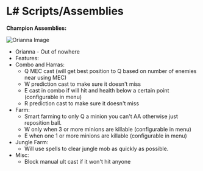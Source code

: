 L# Scripts/Assemblies
==

**Champion Assemblies:**

![Orianna Image](trelli.github.com/LeagueSharp/stable/Orianna/Orianna/Orianna.jpg)

* Orianna - Out of nowhere
 * Features:
  * Combo and Harras:
    * Q MEC cast (will get best position to Q based on number of enemies near using MEC)
    * W prediction cast to make sure it doesn't miss 
    * E cast in combo if will hit and health below a certain point (configurable in menu)
    * R prediction cast to make sure it doesn't miss
  * Farm: 
    * Smart farming to only Q a minion you can't AA otherwise just reposition ball. 
    * W only when 3 or more minions are killable (configurable in menu)
    * E when one 1 or more minions are killable (configurable in menu)
  * Jungle Farm:
    * Will use spells to clear jungle mob as quickly as possible. 
  * Misc:
    * Block manual ult cast if it won't hit anyone 
  
